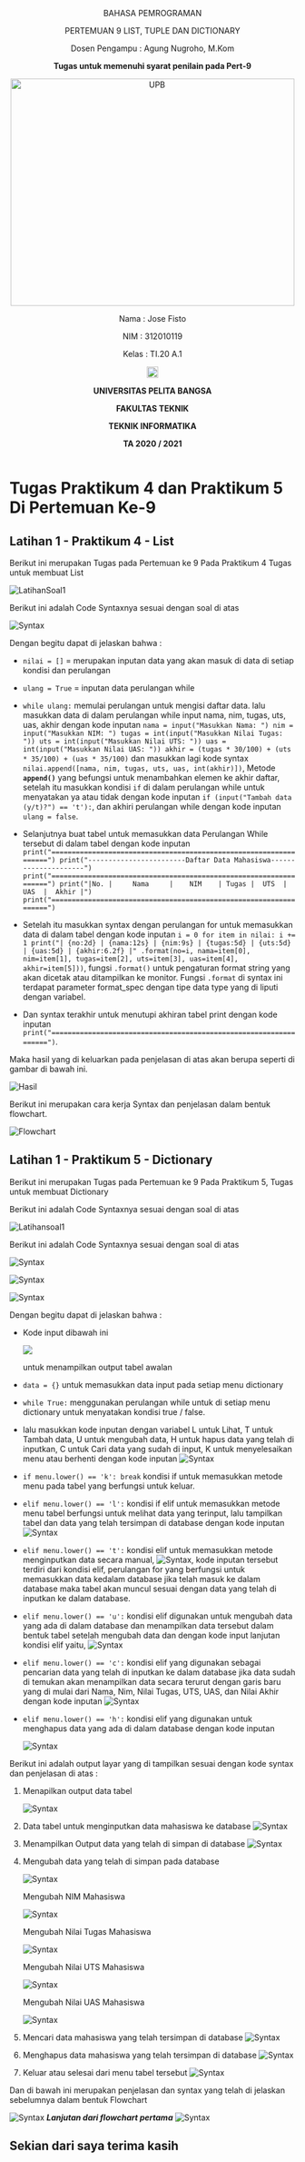 <p align="center">
	BAHASA PEMROGRAMAN
</p>
<p align="center">
	PERTEMUAN 9 LIST, TUPLE DAN
DICTIONARY
</p>
<p align="center">
	Dosen Pengampu : Agung Nugroho, M.Kom
</p>
<p align="center"> 
	<b>Tugas untuk memenuhi syarat penilain pada Pert-9</b>
</p>

<p align="center">
	<img src="Logo/logo.png" alt="UPB" width="500" height="400">
</p>

<p align="center">
                 Nama : Jose Fisto
</p>
<p align="center">
                 NIM : 312010119
</p>
<p align="center">
                 Kelas : TI.20 A.1
</p>

<p align="center">
	<img src="Logo/blank.png" width="20" height="20">
</p>

<p align="center">
	<b>UNIVERSITAS PELITA BANGSA</b>
</p>
<p align="center">
	<b>FAKULTAS TEKNIK</b>
</p>
<p align="center">
	<b>TEKNIK INFORMATIKA</b>
</p>
<p align="center">
	<b>TA 2020 / 2021</b>
</p>

![]()

# Tugas Praktikum 4 dan Praktikum 5 Di Pertemuan Ke-9
## Latihan 1 - Praktikum 4 - List

Berikut ini merupakan Tugas pada Pertemuan ke 9 Pada Praktikum 4 Tugas untuk membuat List

![LatihanSoal1](Gambar/TugasLab4.png)

Berikut ini adalah Code Syntaxnya sesuai dengan soal di atas

![Syntax](Gambar/SyntaxLab4.png)

Dengan begitu dapat di jelaskan bahwa :

- `nilai = []` = merupakan inputan data yang akan masuk di data di setiap kondisi dan perulangan

- `ulang = True` = inputan data perulangan while

- `while ulang:` memulai perulangan untuk mengisi daftar data. lalu masukkan data di dalam perulangan while input nama, nim, tugas, uts, uas, akhir dengan kode inputan `nama = input("Masukkan Nama: ")
    nim = input("Masukkan NIM: ")
    tugas = int(input("Masukkan Nilai Tugas: "))
    uts = int(input("Masukkan Nilai UTS: "))
    uas = int(input("Masukkan Nilai UAS: "))
    akhir = (tugas * 30/100) + (uts * 35/100) + (uas * 35/100)`
dan masukkan lagi kode syntax `nilai.append([nama, nim, tugas, uts, uas, int(akhir)])`, Metode **`append()`** yang befungsi untuk menambahkan elemen ke akhir daftar, setelah itu masukkan kondisi `if` di dalam perulangan while untuk menyatakan ya atau tidak dengan kode inputan `if (input("Tambah data (y/t)?") == 't'):`, dan akhiri perulangan while dengan kode inputan `ulang = false`.
- Selanjutnya buat tabel untuk memasukkan data Perulangan While tersebut di dalam tabel dengan kode inputan `print("==================================================================")
print("------------------------Daftar Data Mahasiswa---------------------")
print("==================================================================")
print("|No. |     Nama     |    NIM    | Tugas |  UTS  |  UAS  |  Akhir |")
print("==================================================================")`
- Setelah itu masukkan syntax dengan perulangan for untuk memasukkan data di dalam tabel dengan kode inputan `i = 0
for item in nilai:
    i += 1
    print("| {no:2d} | {nama:12s} | {nim:9s} | {tugas:5d} | {uts:5d} | {uas:5d} | {akhir:6.2f} |"
          .format(no=i, nama=item[0], nim=item[1], tugas=item[2], uts=item[3], uas=item[4], akhir=item[5]))`, fungsi `.format()` untuk pengaturan format string yang akan dicetak atau ditampilkan ke monitor. Fungsi `.format` di syntax ini terdapat parameter format_spec dengan tipe data type yang di liputi dengan variabel.
- Dan syntax terakhir untuk menutupi akhiran tabel print dengan kode inputan `print("==================================================================")`.

Maka hasil yang di keluarkan pada penjelasan di atas akan berupa seperti di gambar di bawah ini.

![Hasil](Gambar/HasilLab4.png)

Berikut ini merupakan cara kerja Syntax dan penjelasan dalam bentuk flowchart.

![Flowchart](Gambar/FlowchartLab4.png)

## Latihan 1 - Praktikum 5 - Dictionary

Berikut ini merupakan Tugas pada Pertemuan ke 9 Pada Praktikum 5, Tugas untuk membuat Dictionary 

Berikut ini adalah Code Syntaxnya sesuai dengan soal di atas

![Latihansoal1](Gambar/TugasLab5.png)

Berikut ini adalah Code Syntaxnya sesuai dengan soal di atas

![Syntax](Gambar/SyntaxLab5(1).png)

![Syntax](Gambar/SyntaxLab5(2).png)

![Syntax](Gambar/SyntaxLab5(3).png)

Dengan begitu dapat di jelaskan bahwa :

- Kode input dibawah ini

    ![](Gambar/PenjelasanLab5(1).png) 

    untuk menampilkan output tabel awalan
- `data = {}` untuk memasukkan data input pada setiap menu dictionary
- `while True:` menggunakan perulangan while untuk di setiap menu dictionary untuk menyatakan kondisi true / false.
- lalu masukkan kode inputan dengan variabel L untuk Lihat, T untuk Tambah data, U untuk mengubah data, H untuk hapus data yang telah di inputkan, C untuk Cari data yang sudah di input, K untuk menyelesaikan menu atau berhenti dengan kode inputan ![Syntax](Gambar/PenjelasanLab5(2).png)
- `if menu.lower() == 'k':
        break` kondisi if untuk memasukkan metode menu pada tabel yang berfungsi untuk keluar.
- `elif menu.lower() == 'l':` kondisi if elif untuk memasukkan metode menu tabel berfungsi untuk melihat data yang terinput, lalu tampilkan tabel dan data yang telah tersimpan di database dengan kode inputan ![Syntax](Gambar/PenjelasanLab5(3).png)
-  `elif menu.lower() == 't':` kondisi elif untuk memasukkan metode menginputkan data secara manual, 
![Syntax](Gambar/PenjelasanLab5(4).png), kode inputan tersebut terdiri dari kondisi elif, perulangan for yang berfungsi untuk memasukkan data kedalam database jika telah masuk ke dalam database maka tabel akan muncul sesuai dengan data yang telah di inputkan ke dalam database.
- `elif menu.lower() == 'u':` kondisi elif digunakan untuk mengubah data yang ada di dalam database dan menampilkan data tersebut dalam bentuk tabel setelah mengubah data dan dengan kode input lanjutan kondisi elif yaitu,
![Syntax](Gambar/PenjelasanLab5(5).png)
- `elif menu.lower() == 'c':` kondisi elif yang digunakan sebagai pencarian data yang telah di inputkan ke dalam database jika data sudah di temukan akan menampilkan data secara terurut dengan garis baru yang di mulai dari Nama, Nim, Nilai Tugas, UTS, UAS, dan Nilai Akhir dengan kode inputan 
![Syntax](Gambar/PenjelasanLab5(6).png)
- `elif menu.lower() == 'h':` kondisi elif yang digunakan untuk menghapus data yang ada di dalam database dengan kode inputan 

    ![Syntax](Gambar/PenjelasanLab5(7).png)

Berikut ini adalah output layar yang di tampilkan sesuai dengan kode syntax dan penjelasan di atas :

1. Menapilkan output data tabel

    ![Syntax](Gambar/Output/OutputDataTabel.png)
2. Data tabel untuk menginputkan data mahasiswa ke database
   ![Syntax](Gambar/Output/OutputTLab5.png)
3. Menampilkan Output data yang telah di simpan di database
   ![Syntax](Gambar/Output/OutputLLab5.png)
4. Mengubah data yang telah di simpan pada database
   
   ![Syntax](Gambar/Output/OutputULab5(Semua).png)
   
   Mengubah NIM Mahasiswa
   
   ![Syntax](Gambar/Output/OutputULab5(NIM).png)
   
   Mengubah Nilai Tugas Mahasiswa
   
   ![Syntax](Gambar/Output/OutputULab5(Tugas).png)
   
   Mengubah Nilai UTS Mahasiswa
   
   ![Syntax](Gambar/Output/OutputULab5(UTS).png)
   
   Mengubah Nilai UAS Mahasiswa
   
   ![Syntax](Gambar/Output/OutputULab5(UAS).png)
5. Mencari data mahasiswa yang telah tersimpan di database
   ![Syntax](Gambar/Output/OutputCLab5.png)
6. Menghapus data mahasiswa yang telah tersimpan di database
   ![Syntax](Gambar/Output/OutputHLab5.png)
7. Keluar atau selesai dari menu tabel tersebut
   ![Syntax](Gambar/Output/OutputKLab5.png)

Dan di bawah ini merupakan penjelasan dan syntax yang telah di jelaskan sebelumnya dalam bentuk Flowchart

![Syntax](Gambar/FlowchartLab5(1).png)
***Lanjutan dari flowchart pertama***
![Syntax](Gambar/FlowchartLab5(2).png)

## Sekian dari saya terima kasih
